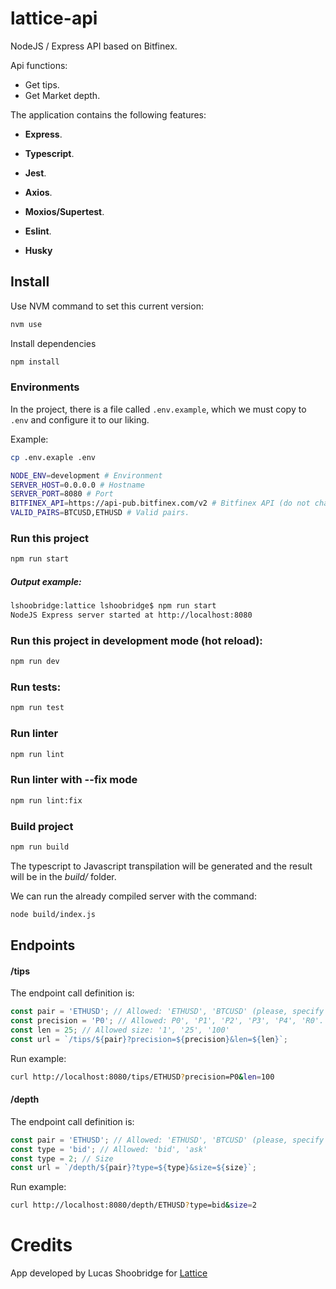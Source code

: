 # lattice-api

NodeJS / Express API based on Bitfinex.

Api functions:

- Get tips.
- Get Market depth.

The application contains the following features:

- **Express**.
- **Typescript**.

- **Jest**.
- **Axios**.
- **Moxios/Supertest**.
- **Eslint**.
- **Husky**

## Install

Use NVM command to set this current version:

```bash
nvm use
```

Install dependencies

```bash
npm install
```

### Environments

In the project, there is a file called ```.env.example```, which we must copy to ```.env``` and configure it to our liking.

Example:
```bash
cp .env.exaple .env
```

```bash
NODE_ENV=development # Environment
SERVER_HOST=0.0.0.0 # Hostname
SERVER_PORT=8080 # Port
BITFINEX_API=https://api-pub.bitfinex.com/v2 # Bitfinex API (do not change if not necessary)
VALID_PAIRS=BTCUSD,ETHUSD # Valid pairs.
```

### Run this project
```bash
npm run start
```

##### *Output example:*
```bash
lshoobridge:lattice lshoobridge$ npm run start
NodeJS Express server started at http://localhost:8080
```


### Run this project in development mode (hot reload):
```bash
npm run dev
```

### Run tests:
```bash
npm run test
```

### Run linter
```bash
npm run lint
```

### Run linter with --fix mode
```bash
npm run lint:fix
```
### Build project
```bash
npm run build
```
The typescript to Javascript transpilation will be generated and the result will be in the *build/* folder.

We can run the already compiled server with the command:
```bash
node build/index.js
```

## Endpoints
#### /tips

The endpoint call definition is:

```javascript
const pair = 'ETHUSD'; // Allowed: 'ETHUSD', 'BTCUSD' (please, specify in .env file).
const precision = 'P0'; // Allowed: P0', 'P1', 'P2', 'P3', 'P4', 'R0'.
const len = 25; // Allowed size: '1', '25', '100'
const url = `/tips/${pair}?precision=${precision}&len=${len}`;
```

Run example:
```bash
curl http://localhost:8080/tips/ETHUSD?precision=P0&len=100
```

#### /depth

The endpoint call definition is:

```javascript
const pair = 'ETHUSD'; // Allowed: 'ETHUSD', 'BTCUSD' (please, specify in .env file).
const type = 'bid'; // Allowed: 'bid', 'ask'
const type = 2; // Size
const url = `/depth/${pair}?type=${type}&size=${size}`;
```

Run example:
```bash
curl http://localhost:8080/depth/ETHUSD?type=bid&size=2
```

# Credits

App developed by Lucas Shoobridge for [Lattice](https://lattice.exchange/)